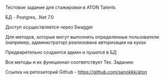 Тестовое задание для стажировки в ATON Talents

БД - Postgres, .Net 7.0

Доступ осуществляется через Swagger

Для методов, которые могут выполнять определенные пользователи (например, администратор) реализована авторизации на куках

Предварительно создается админ и пушится в БД

Все методы и их функционал соответствует Тех. Заданию

Ссылка на репозиторий Github - https://github.com/sanokkk/aton
